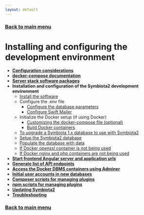 ```yaml
---
layout: default
---
```


### [Back to main menu](../index.html)

# Installing and configuring the development environment

- **[Configuration considerations](./configuration_considerations.html)**
- **[docker-compose documentation](./docker-compose_documentation.html)**
- **[Server stack software packages](./server_stack_packages.html)**
- **Installation and configuration of the Symbiota2 development environment**
  - [Install the software](./installation.html)
  - Configure the .env file
      - [Configure the database parameters](./configure_env_file_database.html)
      - [Configure Swift Mailer](./configure_env_file_swiftmailer.html)
  - Initialize the Docker setup (if using Docker)
    - [Customizing the docker-compose file (optional)](./customizing_docker-compose.html)
    - [Build Docker containers](./build_docker_setup.html)
  - [To upgrade a Symbiota 1.x database to use with Symbiota2](./upgrade_1.x_database.html)
  - [Setup the Symbiota2 database](./setup_symbiota2_database.html)
  - [Populate the database with data](./populate_database.html)
  - [If Docker openssl container is not being used](./docker_no_openssl.html)
  - [If Docker nginx and php containers are not being used](./docker_no_php_nginx.html)
- **[Start frontend Angular server and application urls](./frontend_server_urls.html)**
- **[Generate list of API endpoints](./list_api_endpoints.html)**
- **[Access the Docker DBMS containers using Adminer](./access_database_adminer.html)**
- **[Initial user accounts in new databases](./initial_user_accounts.html)**
- **[Composer scripts for managing plugins](./plugin_composer_scripts.html)**
- **[npm scripts for managing plugins](./managing_plugin_builds.html)**
- **[Updating Symbiota2](./updating_symbiota2.html)**
- **[Troubleshooting](./troubleshooting.html)**
  
### [Back to main menu](../index.html)
